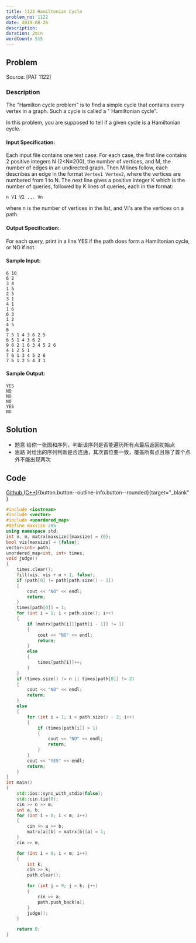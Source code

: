 ```yaml
---
title: 1122 Hamiltonian Cycle
problem_no: 1122
date: 2019-08-26
description:
duration: 2min
wordCount: 515
---
```


<!--more-->

## Problem

Source: [PAT 1122]

### Description

The "Hamilton cycle problem" is to find a simple cycle that contains every
vertex in a graph. Such a cycle is called a "
Hamiltonian cycle".

In this problem, you are supposed to tell if a given cycle is a Hamiltonian
cycle.

#### Input Specification:

Each input file contains one test case. For each case, the first line contains 2
positive integers N (2<N≤200), the number of vertices, and M, the number of
edges in an undirected graph. Then M lines follow, each describes an edge in the
format `Vertex1 Vertex2`, where the vertices are numbered from 1 to N. The next
line gives a positive integer K which is the number of queries, followed by K
lines of queries, each in the format:

`n V1 V2 ... Vn`

where n is the number of vertices in the list, and Vi's are the vertices on a
path.

#### Output Specification:

For each query, print in a line YES if the path does form a Hamiltonian cycle,
or NO if not.

#### Sample Input:

```
6 10
6 2
3 4
1 5
2 5
3 1
4 1
1 6
6 3
1 2
4 5
6
7 5 1 4 3 6 2 5
6 5 1 4 3 6 2
9 6 2 1 6 3 4 5 2 6
4 1 2 5 1
7 6 1 3 4 5 2 6
7 6 1 2 5 4 3 1
```

#### Sample Output:

```
YES
NO
NO
NO
YES
NO
```

## Solution

- 题意 给你一张图和序列，判断该序列是否能遍历所有点最后返回初始点
- 思路 对给出的序列判断是否连通，其次首位要一致，覆盖所有点且除了首个点外不能出现两次

## Code

[Github (C++)](https://github.com/Alomerry/algorithm/blob/master/pat/a/){button.button--outline-info.button--rounded}{target="_blank"
}

```cpp
#include <iostream>
#include <vector>
#include <unordered_map>
#define maxsize 205
using namespace std;
int n, m, matrx[maxsize][maxsize] = {0};
bool vis[maxsize] = {false};
vector<int> path;
unordered_map<int, int> times;
void judge()
{
    times.clear();
    fill(vis, vis + n + 1, false);
    if (path[0] != path[path.size() - 1])
    {
        cout << "NO" << endl;
        return;
    }
    times[path[0]] = 1;
    for (int i = 1; i < path.size(); i++)
    {
        if (matrx[path[i]][path[i - 1]] != 1)
        {
            cout << "NO" << endl;
            return;
        }
        else
        {
            times[path[i]]++;
        }
    }
    if (times.size() != n || times[path[0]] != 2)
    {
        cout << "NO" << endl;
        return;
    }
    else
    {
        for (int i = 1; i < path.size() - 2; i++)
        {
            if (times[path[i]] > 1)
            {
                cout << "NO" << endl;
                return;
            }
        }
        cout << "YES" << endl;
        return;
    }
}
int main()
{
    std::ios::sync_with_stdio(false);
    std::cin.tie(0);
    cin >> n >> m;
    int a, b;
    for (int i = 0; i < m; i++)
    {
        cin >> a >> b;
        matrx[a][b] = matrx[b][a] = 1;
    }
    cin >> m;

    for (int i = 0; i < m; i++)
    {
        int k;
        cin >> k;
        path.clear();

        for (int j = 0; j < k; j++)
        {
            cin >> a;
            path.push_back(a);
        }
        judge();
    }

    return 0;
}
```
